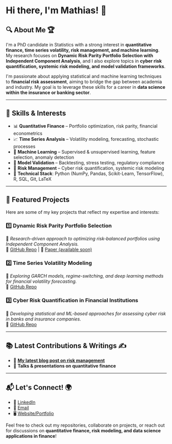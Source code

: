 # Hi there, I'm Mathias! 👋

## 🔍 About Me 🏆
I'm a PhD candidate in Statistics with a strong interest in **quantitative finance, time series volatility, risk management, and machine learning**. My research focuses on **Dynamic Risk Parity Portfolio Selection with Independent Component Analysis**, and I also explore topics in **cyber risk quantification, systemic risk modeling, and model validation frameworks**.

I'm passionate about applying statistical and machine learning techniques to **financial risk assessment**, aiming to bridge the gap between academia and industry. My goal is to leverage these skills for a career in **data science within the insurance or banking sector**.

---

## 🚀 Skills & Interests
- 📊 **Quantitative Finance** – Portfolio optimization, risk parity, financial econometrics
- 📈 **Time Series Analysis** – Volatility modeling, forecasting, stochastic processes
- 🤖 **Machine Learning** – Supervised & unsupervised learning, feature selection, anomaly detection
- 📌 **Model Validation** – Backtesting, stress testing, regulatory compliance
- 🏦 **Risk Management** – Cyber risk quantification, systemic risk modeling
- 🔧 **Technical Stack**: Python (NumPy, Pandas, Scikit-Learn, TensorFlow), R, SQL, Git, LaTeX

---

## 📌 Featured Projects

Here are some of my key projects that reflect my expertise and interests:

### 1️⃣ **Dynamic Risk Parity Portfolio Selection**
📖 *Research-driven approach to optimizing risk-balanced portfolios using Independent Component Analysis.*  
🔗 [GitHub Repo](https://github.com/mdahfienon/score_driven) | 📄 [Paper (available soon)](#)

### 2️⃣ **Time Series Volatility Modeling**
📖 *Exploring GARCH models, regime-switching, and deep learning methods for financial volatility forecasting.*  
🔗 [GitHub Repo](https://github.com/mdahfienon/LSTAT2170_TimesSeries)

### 3️⃣ **Cyber Risk Quantification in Financial Institutions**
📖 *Developing statistical and ML-based approaches for assessing cyber risk in banks and insurance companies.*  
🔗 [GitHub Repo](#)

---

## 📚 Latest Contributions & Writings ✍️
- 📝 **[My latest blog post on risk management](#)**
- 🎤 **Talks & presentations on quantitative finance**

---

## 📬 Let's Connect! 🌍
- 💼 [LinkedIn](www.linkedin.com/in/mathiasdahfienon)
- 📧 [Email](mfienon@yahoo.com)
- 🖥️ [Website/Portfolio](#)

Feel free to check out my repositories, collaborate on projects, or reach out for discussions on **quantitative finance, risk modeling, and data science applications in finance**!


<!--
**mdahfienon/mdahfienon** is a ✨ _special_ ✨ repository because its `README.md` (this file) appears on your GitHub profile.

Here are some ideas to get you started:

- 🔭 I’m currently working on ...
- 🌱 I’m currently learning ...
- 👯 I’m looking to collaborate on ...
- 🤔 I’m looking for help with ...
- 💬 Ask me about ...
- 📫 How to reach me: ...
- 😄 Pronouns: ...
- ⚡ Fun fact: ...
-->
